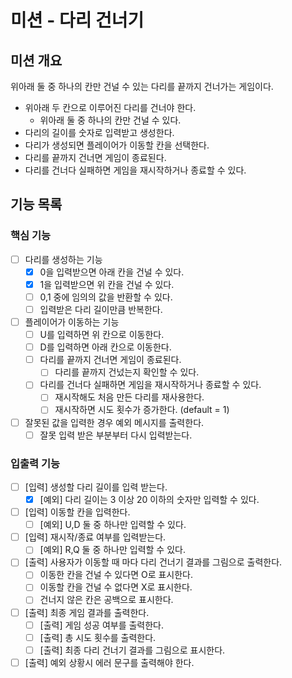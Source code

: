 # 미션 - 다리 건너기

## 미션 개요

위아래 둘 중 하나의 칸만 건널 수 있는 다리를 끝까지 건너가는 게임이다.

- 위아래 두 칸으로 이루어진 다리를 건너야 한다.
    - 위아래 둘 중 하나의 칸만 건널 수 있다.
- 다리의 길이를 숫자로 입력받고 생성한다.
- 다리가 생성되면 플레이어가 이동할 칸을 선택한다.
- 다리를 끝까지 건너면 게임이 종료된다.
- 다리를 건너다 실패하면 게임을 재시작하거나 종료할 수 있다.

## 기능 목록

### 핵심 기능

- [ ] 다리를 생성하는 기능
    - [x] 0을 입력받으면 아래 칸을 건널 수 있다.
    - [x] 1을 입력받으면 위 칸을 건널 수 있다.
    - [ ] 0,1 중에 임의의 값을 반환할 수 있다.
    - [ ] 입력받은 다리 길이만큼 반복한다.
- [ ] 플레이어가 이동하는 기능
    - [ ] U를 입력하면 위 칸으로 이동한다.
    - [ ] D를 입력하면 아래 칸으로 이동한다.
    - [ ] 다리를 끝까지 건너면 게임이 종료된다.
        - [ ] 다리를 끝까지 건넜는지 확인할 수 있다.
    - [ ] 다리를 건너다 실패하면 게임을 재시작하거나 종료할 수 있다.
        - [ ] 재시작해도 처음 만든 다리를 재사용한다.
        - [ ] 재시작하면 시도 횟수가 증가한다. (default = 1)
- [ ] 잘못된 값을 입력한 경우 예외 메시지를 출력한다.
    - [ ] 잘못 입력 받은 부분부터 다시 입력받는다.

### 입출력 기능

- [ ] [입력] 생성할 다리 길이를 입력 받는다.
    - [x] [예외] 다리 길이는 3 이상 20 이하의 숫자만 입력할 수 있다.
- [ ] [입력] 이동할 칸을 입력한다.
    - [ ] [예외] U,D 둘 중 하나만 입력할 수 있다.
- [ ] [입력] 재시작/종료 여부를 입력받는다.
    - [ ] [예외] R,Q 둘 중 하나만 입력할 수 있다.
- [ ] [출력] 사용자가 이동할 때 마다 다리 건너기 결과를 그림으로 출력한다.
    - [ ] 이동한 칸을 건널 수 있다면 O로 표시한다.
    - [ ] 이동할 칸을 건널 수 없다면 X로 표시한다.
    - [ ] 건너지 않은 칸은 공백으로 표시한다.
- [ ] [출력] 최종 게임 결과를 출력한다.
    - [ ] [출력] 게임 성공 여부를 출력한다.
    - [ ] [출력] 총 시도 횟수를 출력한다.
    - [ ] [출력] 최종 다리 건너기 결과를 그림으로 표시한다.
- [ ] [출력] 예외 상황시 에러 문구를 출력해야 한다.
